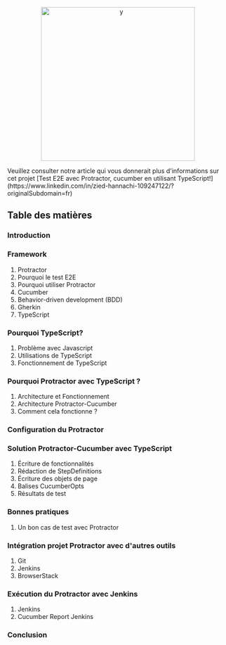 <p align="center">
<img width="350" alt="y" src="https://user-images.githubusercontent.com/28559744/75617405-fe510f00-5b5e-11ea-8920-f88b41a378ac.PNG">
</p>
Veuillez consulter notre article qui vous donnerait plus d'informations sur cet projet [Test E2E avec Protractor, cucumber en utilisant TypeScript!](https://www.linkedin.com/in/zied-hannachi-109247122/?originalSubdomain=fr)

## Table des matières 
### Introduction	
### Framework	
1.  Protractor	
2.  Pourquoi le test E2E	
3. Pourquoi utiliser Protractor	
4. Cucumber	
5. Behavior-driven development (BDD)	
6.  Gherkin	
7. TypeScript	
### Pourquoi TypeScript?	
1. Problème avec Javascript	
2. Utilisations de TypeScript	
3. Fonctionnement de TypeScript	
### Pourquoi Protractor avec TypeScript ?	
1. Architecture et Fonctionnement	
2. Architecture Protractor-Cucumber	
3. Comment cela fonctionne ?	
### Configuration du Protractor	
### Solution Protractor-Cucumber avec TypeScript	
1. Écriture de fonctionnalités	
2. Rédaction de StepDefinitions	
3. Écriture des objets de page	
4. Balises CucumberOpts	
5. Résultats de test	
### Bonnes pratiques	
1. Un bon cas de test avec Protractor	
### Intégration projet Protractor avec d'autres outils	
1. Git	
2. Jenkins	
3. BrowserStack	
### Exécution du Protractor avec Jenkins	
1. Jenkins	
2. Cucumber Report Jenkins	
### Conclusion	




